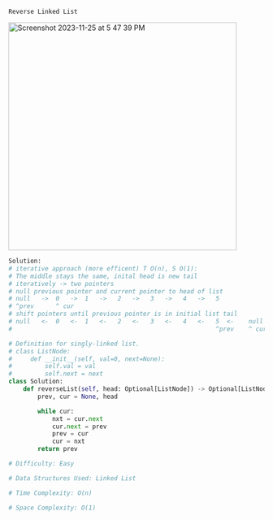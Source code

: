 ``` Reverse Linked List ```

<img width="449" alt="Screenshot 2023-11-25 at 5 47 39 PM" src="https://github.com/efloresz/FloresLeetcodeGuide/assets/110843762/f2e5f0a0-4f41-41cc-a486-d3c9c767e1f8">

```python
Solution:
# iterative approach (more efficent) T O(n), S O(1): 
# The middle stays the same, inital head is new tail
# iteratively -> two pointers
# null previous pointer and current pointer to head of list
# null   ->  0   ->  1   ->   2   ->   3   ->   4   ->   5  
# ^prev      ^ cur
# shift pointers until previous pointer is in initial list tail
# null   <-  0   <-  1   <-   2   <-   3   <-   4   <-   5  <-    null
#                                                        ^prev    ^ cur

# Definition for singly-linked list.
# class ListNode:
#     def __init__(self, val=0, next=None):
#         self.val = val
#         self.next = next
class Solution:
    def reverseList(self, head: Optional[ListNode]) -> Optional[ListNode]:
        prev, cur = None, head

        while cur:
            nxt = cur.next
            cur.next = prev
            prev = cur
            cur = nxt
        return prev
```

```python
# Difficulty: Easy

# Data Structures Used: Linked List

# Time Complexity: O(n)

# Space Complexity: O(1)

```
